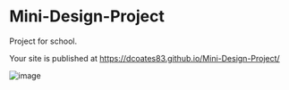 # Mini-Design-Project
Project for school.

 Your site is published at https://dcoates83.github.io/Mini-Design-Project/
 
 ![image](https://user-images.githubusercontent.com/63134707/125169977-e4b7d280-e169-11eb-952c-52de70cf27da.png)


